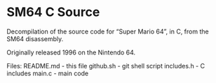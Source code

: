 # SM64 C Source

Decompilation of the source code for “Super Mario 64”, in C, from the SM64 disassembly.

Originally released 1996 on the Nintendo 64.

Files:
  README.md 
    - this file
  github.sh
    - git shell script
  includes.h
    - C includes
  main.c
    - main code
